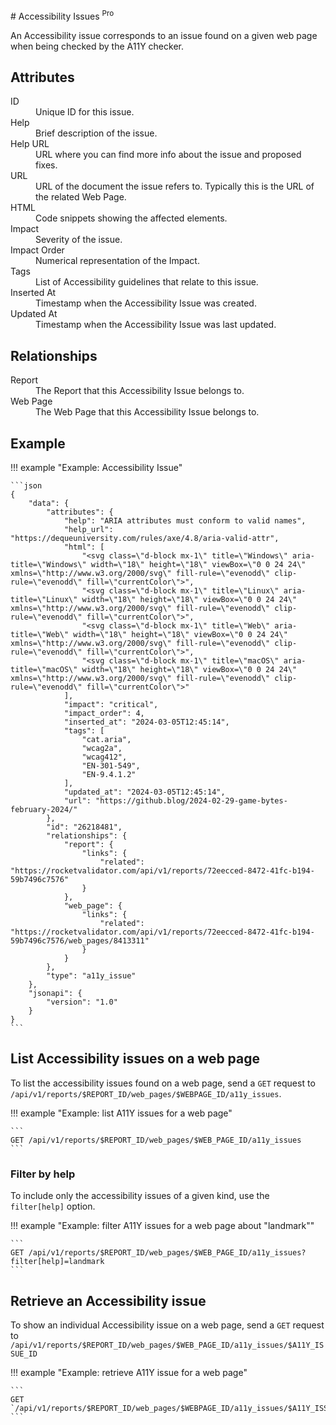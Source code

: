 # Accessibility Issues <sup class="badge-pro">Pro</sup>

An Accessibility issue corresponds to an issue found on a given web page when being checked by the A11Y checker.

## Attributes

<dl>
  <dt>ID</dt>
  <dd>Unique ID for this issue.</dd>

  <dt>Help</dt>
  <dd>Brief description of the issue.</dd>

  <dt>Help URL</dt>
  <dd>URL where you can find more info about the issue and proposed fixes.</dd>

  <dt>URL</dt>
  <dd>URL of the document the issue refers to. Typically this is the URL of the related Web Page.</dd>

  <dt>HTML</dt>
  <dd>Code snippets showing the affected elements.</dd>

  <dt>Impact</dt>
  <dd>Severity of the issue.</dd>

  <dt>Impact Order</dt>
  <dd>Numerical representation of the Impact.</dd>

  <dt>Tags</dt>
  <dd>List of Accessibility guidelines that relate to this issue.</dd>

  <dt>Inserted At</dt>
  <dd>Timestamp when the Accessibility Issue was created.</dd>

  <dt>Updated At</dt>
  <dd>Timestamp when the Accessibility Issue was last updated.</dd>  
</dl>

## Relationships

<dl>
  <dt>Report</dt>
  <dd>The Report that this Accessibility Issue belongs to.</dd>

  <dt>Web Page</dt>
  <dd>The Web Page that this Accessibility Issue belongs to.</dd>
</dl>

## Example

!!! example "Example: Accessibility Issue"

    ```json
    {
        "data": {
            "attributes": {
                "help": "ARIA attributes must conform to valid names",
                "help_url": "https://dequeuniversity.com/rules/axe/4.8/aria-valid-attr",
                "html": [
                    "<svg class=\"d-block mx-1\" title=\"Windows\" aria-title=\"Windows\" width=\"18\" height=\"18\" viewBox=\"0 0 24 24\" xmlns=\"http://www.w3.org/2000/svg\" fill-rule=\"evenodd\" clip-rule=\"evenodd\" fill=\"currentColor\">",
                    "<svg class=\"d-block mx-1\" title=\"Linux\" aria-title=\"Linux\" width=\"18\" height=\"18\" viewBox=\"0 0 24 24\" xmlns=\"http://www.w3.org/2000/svg\" fill-rule=\"evenodd\" clip-rule=\"evenodd\" fill=\"currentColor\">",
                    "<svg class=\"d-block mx-1\" title=\"Web\" aria-title=\"Web\" width=\"18\" height=\"18\" viewBox=\"0 0 24 24\" xmlns=\"http://www.w3.org/2000/svg\" fill-rule=\"evenodd\" clip-rule=\"evenodd\" fill=\"currentColor\">",
                    "<svg class=\"d-block mx-1\" title=\"macOS\" aria-title=\"macOS\" width=\"18\" height=\"18\" viewBox=\"0 0 24 24\" xmlns=\"http://www.w3.org/2000/svg\" fill-rule=\"evenodd\" clip-rule=\"evenodd\" fill=\"currentColor\">"
                ],
                "impact": "critical",
                "impact_order": 4,
                "inserted_at": "2024-03-05T12:45:14",
                "tags": [
                    "cat.aria",
                    "wcag2a",
                    "wcag412",
                    "EN-301-549",
                    "EN-9.4.1.2"
                ],
                "updated_at": "2024-03-05T12:45:14",
                "url": "https://github.blog/2024-02-29-game-bytes-february-2024/"
            },
            "id": "26218481",
            "relationships": {
                "report": {
                    "links": {
                        "related": "https://rocketvalidator.com/api/v1/reports/72eecced-8472-41fc-b194-59b7496c7576"
                    }
                },
                "web_page": {
                    "links": {
                        "related": "https://rocketvalidator.com/api/v1/reports/72eecced-8472-41fc-b194-59b7496c7576/web_pages/8413311"
                    }
                }
            },
            "type": "a11y_issue"
        },
        "jsonapi": {
            "version": "1.0"
        }
    }
    ```

## List Accessibility issues on a web page

To list the accessibility issues found on a web page, send a `GET` request to `/api/v1/reports/$REPORT_ID/web_pages/$WEBPAGE_ID/a11y_issues`.

!!! example "Example: list A11Y issues for a web page"

    ```
    GET /api/v1/reports/$REPORT_ID/web_pages/$WEB_PAGE_ID/a11y_issues
    ```

### Filter by help

To include only the accessibility issues of a given kind, use the `filter[help]` option.

!!! example "Example: filter A11Y issues for a web page about "landmark""

    ```
    GET /api/v1/reports/$REPORT_ID/web_pages/$WEB_PAGE_ID/a11y_issues?filter[help]=landmark
    ```

## Retrieve an Accessibility issue

To show an individual Accessibility issue on a web page, send a `GET` request to `/api/v1/reports/$REPORT_ID/web_pages/$WEB_PAGE_ID/a11y_issues/$A11Y_ISSUE_ID`

!!! example "Example: retrieve A11Y issue for a web page"

    ```
    GET `/api/v1/reports/$REPORT_ID/web_pages/$WEBPAGE_ID/a11y_issues/$A11Y_ISSUE_ID
    ```